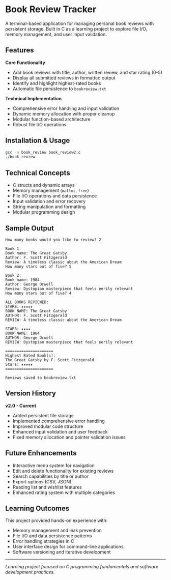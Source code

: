 # Book Review Tracker

A terminal-based application for managing personal book reviews with persistent storage. Built in C as a learning project to explore file I/O, memory management, and user input validation.

## Features

**Core Functionality**
- Add book reviews with title, author, written review, and star rating (0-5)
- Display all submitted reviews in formatted output
- Identify and highlight highest-rated books
- Automatic file persistence to `bookreview.txt`

**Technical Implementation**
- Comprehensive error handling and input validation
- Dynamic memory allocation with proper cleanup
- Modular function-based architecture
- Robust file I/O operations

## Installation & Usage

```bash
gcc -o book_review book_review2.c
./book_review
```

## Technical Concepts

- C structs and dynamic arrays
- Memory management (`malloc`, `free`)
- File I/O operations and data persistence
- Input validation and error recovery
- String manipulation and formatting
- Modular programming design

## Sample Output

```
How many books would you like to review? 2

Book 1:
Book name: The Great Gatsby
Author: F. Scott Fitzgerald
Review: A timeless classic about the American Dream
How many stars out of five? 5

Book 2:
Book name: 1984
Author: George Orwell
Review: Dystopian masterpiece that feels eerily relevant
How many stars out of five? 4

ALL BOOKS REVIEWED:
STARS: ★★★★★
BOOK NAME: The Great Gatsby
AUTHOR: F. Scott Fitzgerald
REVIEW: A timeless classic about the American Dream

STARS: ★★★★
BOOK NAME: 1984
AUTHOR: George Orwell
REVIEW: Dystopian masterpiece that feels eerily relevant

=====================
Highest Rated Book(s):
The Great Gatsby by F. Scott Fitzgerald
Stars: ★★★★★
=====================

Reviews saved to bookreview.txt
```

## Version History

**v2.0 - Current**
- Added persistent file storage
- Implemented comprehensive error handling
- Improved modular code structure
- Enhanced input validation and user feedback
- Fixed memory allocation and pointer validation issues

## Future Enhancements

- Interactive menu system for navigation
- Edit and delete functionality for existing reviews
- Search capabilities by title or author
- Export options (CSV, JSON)
- Reading list and wishlist features
- Enhanced rating system with multiple categories

## Learning Outcomes

This project provided hands-on experience with:
- Memory management and leak prevention
- File I/O and data persistence patterns
- Error handling strategies in C
- User interface design for command-line applications
- Software versioning and iterative development

---

*Learning project focused on C programming fundamentals and software development practices.*
